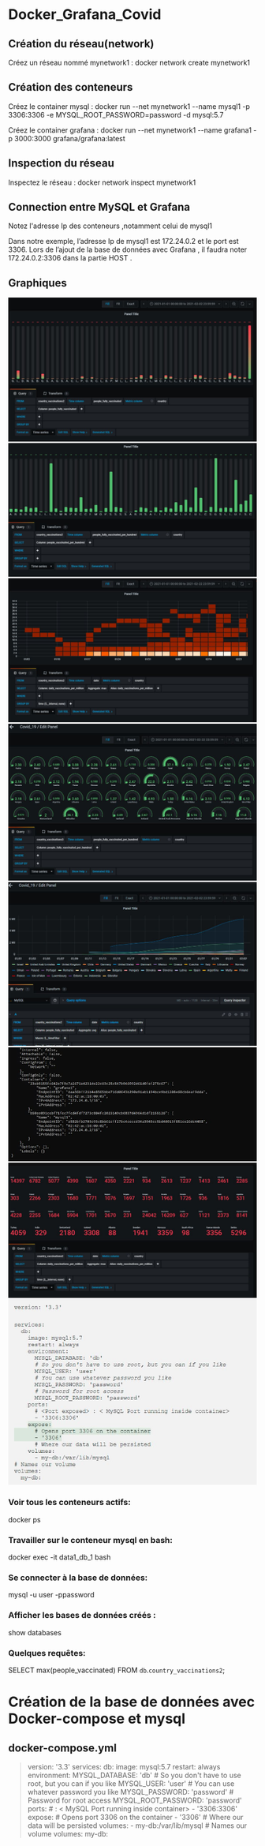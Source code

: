 # Docker_Grafana_Covid

## Création du réseau(network)

Créez un réseau nommé mynetwork1 : docker network create mynetwork1



## Création des conteneurs

Créez le container mysql : docker run --net mynetwork1 --name mysql1 -p 3306:3306 -e
 MYSQL_ROOT_PASSWORD=password -d mysql:5.7 

Créez le container grafana : docker run --net mynetwork1 --name grafana1 -p 3000:3000 grafana/grafana:latest

## Inspection du réseau

Inspectez le réseau : docker network inspect mynetwork1

## Connection entre MySQL et Grafana

Notez l'adresse Ip des conteneurs ,notamment celui de mysql1 

Dans notre exemple, l’adresse Ip de mysql1 est 172.24.0.2 et le port est 3306. 
Lors de l’ajout de la base de données avec Grafana , il faudra noter 172.24.0.2:3306 dans la partie HOST . 


## Graphiques

![5.png](./grafana_docker_brief/Capture_bar.JPG)
![5.png](./grafana_docker_brief/Capture_bar_2.JPG)
![5.png](./grafana_docker_brief/Capture_heatmap.JPG)
![5.png](./grafana_docker_brief/Capture_hundred.JPG)
![5.png](./grafana_docker_brief/Capture_lines.JPG)
![5.png](./grafana_docker_brief/Capture_network.JPG)
![5.png](./grafana_docker_brief/Capture_stats.JPG)
![5.png](./grafana_docker_brief/Docker_compo.JPG)


### Voir tous les conteneurs actifs:
docker ps

### Travailler sur le conteneur mysql en bash:
docker exec -it data1_db_1 bash

### Se connecter à la base de données:
mysql -u user -ppassword

### Afficher les bases de données créés : 
show databases

### Quelques requêtes:
SELECT max(people_vaccinated)
FROM `db`.`country_vaccinations2`;

# Création de la base de données avec Docker-compose et mysql

## docker-compose.yml 

<blockquote>
version: '3.3'
services:
  db:
    image: mysql:5.7
    restart: always
    environment:
      MYSQL_DATABASE: 'db'
      # So you don't have to use root, but you can if you like
      MYSQL_USER: 'user'
      # You can use whatever password you like
      MYSQL_PASSWORD: 'password'
      # Password for root access
      MYSQL_ROOT_PASSWORD: 'password'
    ports:
      # <Port exposed> : < MySQL Port running inside container>
      - '3306:3306'
    expose:
      # Opens port 3306 on the container
      - '3306'
      # Where our data will be persisted
    volumes:
      - my-db:/var/lib/mysql
# Names our volume
volumes:
  my-db:
</blockquote>
  
  
  
